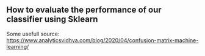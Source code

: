 ## How to evaluate the performance of our classifier using Sklearn

Some usefull source:
https://www.analyticsvidhya.com/blog/2020/04/confusion-matrix-machine-learning/ 